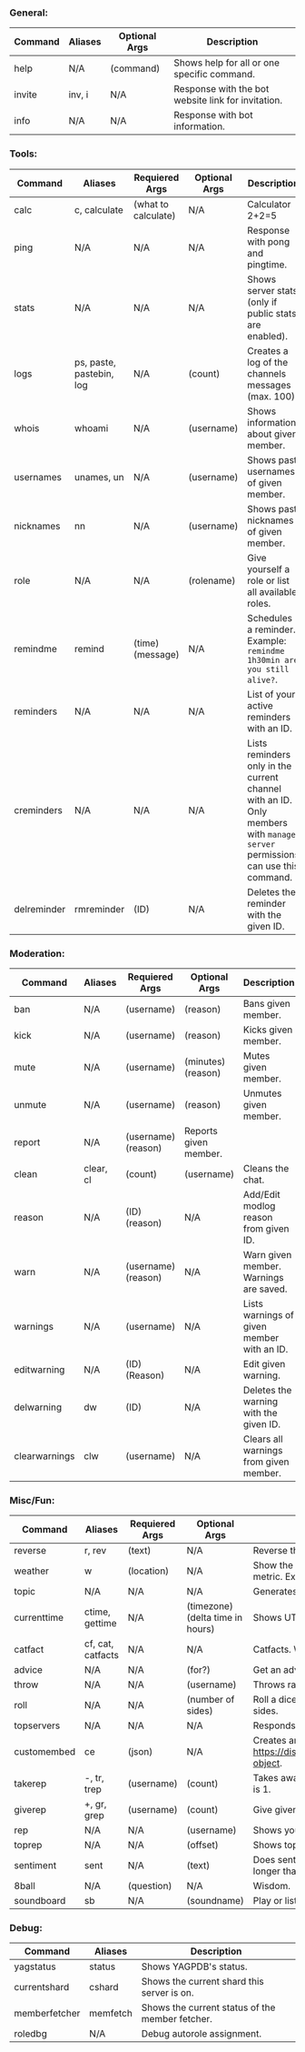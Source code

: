 ### General:
Command | Aliases | Optional Args | Description
------- | ------- | ------------- | -----------
help | N/A | (command) | Shows help for all or one specific command.
invite | inv, i | N/A | Response with the bot website link for invitation.
info | N/A | N/A | Response with bot information.

### Tools:
Command | Aliases | Requiered Args | Optional Args | Description
------- | ------- | -------------- | ------------- | -----------
calc | c, calculate | (what to calculate) | N/A | Calculator 2+2=5
ping | N/A | N/A | N/A | Response with pong and pingtime.
stats | N/A | N/A | N/A | Shows server stats (only if public stats are enabled).
logs | ps, paste, pastebin, log | N/A | (count) | Creates a log of the channels messages (max. 100).
whois | whoami | N/A | (username) | Shows information about given member.
usernames | unames, un | N/A | (username) | Shows past usernames of given member.
nicknames | nn | N/A | (username) | Shows past nicknames of given member.
role | N/A | N/A | (rolename) | Give yourself a role or list all available roles.
remindme | remind | (time) (message) | N/A | Schedules a reminder. Example: `remindme 1h30min are you still alive?`.
reminders | N/A | N/A | N/A | List of your active reminders with an ID.
creminders | N/A | N/A | N/A | Lists reminders only in the current channel with an ID. Only members with `manage server` permissions can use this command.
delreminder | rmreminder | (ID) | N/A | Deletes the reminder with the given ID.

### Moderation:
Command | Aliases | Requiered Args | Optional Args | Description
------- | ------- | -------------- | ------------- | -----------
ban | N/A | (username) | (reason) | Bans given member.
kick | N/A | (username) | (reason) | Kicks given member.
mute | N/A | (username) | (minutes) (reason) | Mutes given member.
unmute | N/A | (username) | (reason) | Unmutes given member.
report | N/A | (username) (reason) | Reports given member.
clean | clear, cl | (count) | (username) | Cleans the chat.
reason | N/A | (ID) (reason) | N/A | Add/Edit modlog reason from given ID.
warn | N/A | (username) (reason) | N/A | Warn given member. Warnings are saved.
warnings | N/A | (username) | N/A | Lists warnings of given member with an ID.
editwarning | N/A | (ID) (Reason) | N/A | Edit given warning.
delwarning | dw | (ID) | N/A | Deletes the warning with the given ID.
clearwarnings | clw | (username) | N/A | Clears all warnings from given member.

### Misc/Fun:
Command | Aliases | Requiered Args | Optional Args | Description
------- | ------- | -------------- | ------------- | -----------
reverse | r, rev | (text) | N/A | Reverse the text given.
weather | w | (location) | N/A | Show the weather for the given location. Add ?m after the location for metric. Example: `w bergen?m`.
topic | N/A | N/A | N/A | Generates a chat topic.
currenttime | ctime, gettime | N/A | (timezone) (delta time in hours) | Shows UTC time.
catfact | cf, cat, catfacts | N/A | N/A | Catfacts. What else?!
advice | N/A | N/A | (for?) | Get an advice.
throw | N/A | N/A | (username) | Throws random stuff at nearby people or at the given member.
roll | N/A | N/A | (number of sides) | Roll a dice. Specify nothing for 6 siddes, or specify a number for max. sides.
topservers | N/A | N/A | N/A | Responds with the top 10 servers the bot is on.
customembed | ce | (json) | N/A | Creates an embed from what you give it in json form: https://discordapp.com/developers/docs/resources/channel#embed-object.
takerep | -, tr, trep | (username) | (count) | Takes away given number of rep from given member. Default number is 1.
giverep | +, gr, grep | (username) | (count) | Give given number of rep to given member. Default number is 1.
rep | N/A | N/A | (username) | Shows your or the given member current rep and rank.
toprep | N/A | N/A | (offset) | Shows top 15 rep members on the server.
sentiment | sent | N/A | (text) | Does sentiment analysys on the given text or your last 5 messages longer than 3 words.
8ball | N/A | (question) | N/A | Wisdom.
soundboard | sb | N/A | (soundname) | Play or list soundboard sounds.

### Debug:
Command | Aliases | Description
------- | ------- | -----------
yagstatus | status | Shows YAGPDB's status.
currentshard | cshard | Shows the current shard this server is on.
memberfetcher | memfetch | Shows the current status of the member fetcher.
roledbg | N/A | Debug autorole assignment.
